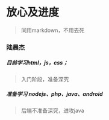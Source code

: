 # 放心及进度
> 同用markdown，不用去死

### 陆晨杰
##### 目前学习html，js，css；
> 入门阶段，准备深究
##### 准备学习 nodejs、php、java、android
> 后端不准备深究，进攻java